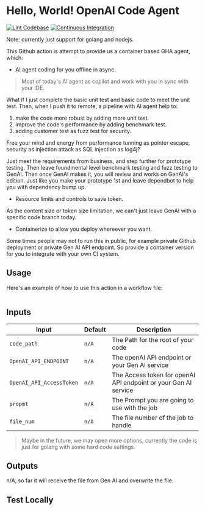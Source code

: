 # Hello, World! OpenAI Code Agent

[![Lint Codebase](https://github.com/SamYuan1990/OpenAI_CodeAgent/actions/workflows/linter.yml/badge.svg)](https://github.com/SamYuan1990/OpenAI_CodeAgent/actions/workflows/linter.yml)
[![Continuous Integration](https://github.com/SamYuan1990/OpenAI_CodeAgent/actions/workflows/ci.yml/badge.svg)](https://github.com/SamYuan1990/OpenAI_CodeAgent/actions/workflows/ci.yml)

Note: currently just support for golang and nodejs.

This Github action is attempt to provide us a container based GHA agent, which:

- AI agent coding for you offline in async.

> Most of today's AI agent as copilot and work with you in sync with your IDE.

What if I just complete the basic unit test and basic code to meet the unit
test. Then, when I push it to remote, a pipeline with AI agent help to:

1. make the code more robust by adding more unit test.
1. improve the code's performance by adding benchmark test.
1. adding customer test as fuzz test for security.

Free your mind and energy from performance tunning as pointer escape, security
as injection attack as SQL injection as log4j?

Just meet the requirements from business, and step further for prototype
testing. Then leave foundmental level benchmark testing and fuzz testing to
GenAI. Then once GenAI makes it, you will review and works on GenAI's edition.
Just like you make your prototype 1st and leave dependbot to help you with
dependency bump up.

- Resource limits and controls to save token.

As the content size or token size limitation, we can't just leave GenAI with a
specific code branch today.

- Containerize to allow you deploy whereever you want.

Some times people may not to run this in public, for example private Github
deployment or private Gen AI API endpoint. So provide a container version for
you to integrate with your own CI system.

## Usage

Here's an example of how to use this action in a workflow file:

```yaml

```

## Inputs

| Input                    | Default | Description                                                     |
| ------------------------ | ------- | --------------------------------------------------------------- |
| `code_path`              | `n/A`   | The Path for the root of your code                              |
| `OpenAI_API_ENDPOINT`    | `n/A`   | The openAI API endpoint or your Gen AI service                  |
| `OpenAI_API_AccessToken` | `n/A`   | The Access token for openAI API endpoint or your Gen AI service |
| `propmt`                 | `n/A`   | The Prompt you are going to use with the job                    |
| `file_num`               | `n/A`   | The file number of the job to handle                            |

> Maybe in the future, we may open more options, currently the code is just for
> golang with some hard code settings.

## Outputs

n/A, so far it will receive the file from Gen AI and overwrite the file.

## Test Locally
